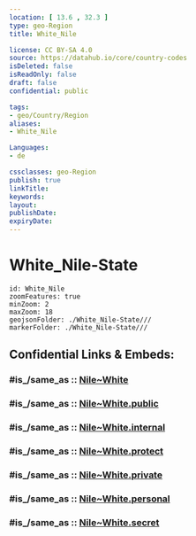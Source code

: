 ```yaml
---
location: [ 13.6 , 32.3 ] 
type: geo-Region
title: White_Nile

license: CC BY-SA 4.0
source: https://datahub.io/core/country-codes
isDeleted: false
isReadOnly: false
draft: false
confidential: public

tags:
- geo/Country/Region
aliases:
- White_Nile

Languages:
- de

cssclasses: geo-Region
publish: true
linkTitle: 
keywords: 
layout: 
publishDate: 
expiryDate: 
---
```


# White_Nile-State

```leaflet
id: White_Nile
zoomFeatures: true 
minZoom: 2 
maxZoom: 18
geojsonFolder: ./White_Nile-State///
markerFolder: ./White_Nile-State///
```


## Confidential Links & Embeds: 

### #is_/same_as :: [Nile~White](/_Standards/Earth/Continent/Africa/Africa~East/Sudan~North/States~Sudan~North/Nile~White.md) 

### #is_/same_as :: [Nile~White.public](/_public/Earth/Continent/Africa/Africa~East/Sudan~North/States~Sudan~North/Nile~White.public.md) 

### #is_/same_as :: [Nile~White.internal](/_internal/Earth/Continent/Africa/Africa~East/Sudan~North/States~Sudan~North/Nile~White.internal.md) 

### #is_/same_as :: [Nile~White.protect](/_protect/Earth/Continent/Africa/Africa~East/Sudan~North/States~Sudan~North/Nile~White.protect.md) 

### #is_/same_as :: [Nile~White.private](/_private/Earth/Continent/Africa/Africa~East/Sudan~North/States~Sudan~North/Nile~White.private.md) 

### #is_/same_as :: [Nile~White.personal](/_personal/Earth/Continent/Africa/Africa~East/Sudan~North/States~Sudan~North/Nile~White.personal.md) 

### #is_/same_as :: [Nile~White.secret](/_secret/Earth/Continent/Africa/Africa~East/Sudan~North/States~Sudan~North/Nile~White.secret.md)

